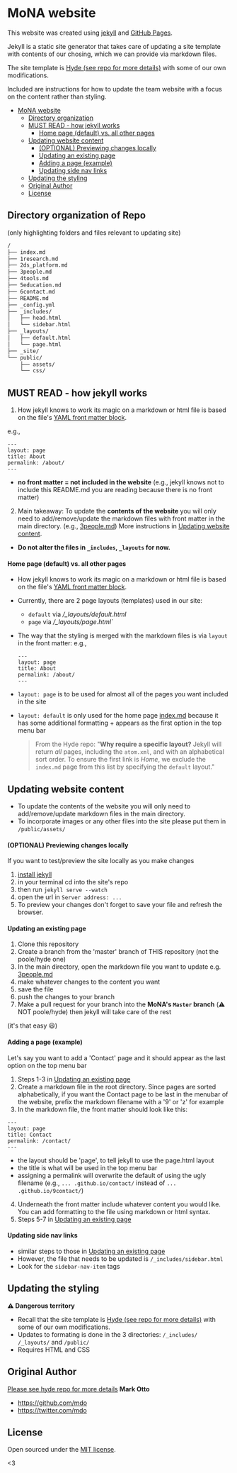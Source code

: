 # MoNA website

This website was created using [jekyll](https://jekyllrb.com/) and [GitHub Pages](https://docs.github.com/en/pages/setting-up-a-github-pages-site-with-jekyll/about-github-pages-and-jekyll). 

Jekyll is a static site generator that takes care of updating a site template with contents of our chosing, which we can provide via markdown files. 

The site template is [Hyde (see repo for more details)](https://github.com/poole/hyde) with some of our own modifications.

Included are instructions for how to update the team website with a focus on the content rather than styling. 

- [MoNA website](#mona-website)
  - [Directory organization](#directory-organization)
  - [MUST READ - how jekyll works](#must-read---how-jekyll-works)
    - [Home page (default) vs. all other pages](#home-page-default-vs-all-other-pages)
  - [Updating website content](#updating-website-content)
    - [(OPTIONAL) Previewing changes locally](#optional-previewing-changes-locally)
    - [Updating an existing page](#updating-an-existing-page)
    - [Adding a page (example)](#adding-a-page-example)
    - [Updating side nav links](#updating-side-nav-links)
  - [Updating the styling ](#updating-the-styling)
  - [Original Author](#original-author)
  - [License](#license)


## Directory organization of Repo

(only highlighting folders and files relevant to updating site)

```bash
/
├── index.md
├── 1research.md
├── 2ds_platform.md
├── 3people.md
├── 4tools.md
├── 5education.md
├── 6contact.md
├── README.md
├── _config.yml
├── _includes/
│   ├── head.html
│   └── sidebar.html
├── _layouts/
│   ├── default.html
│   └── page.html
├── _site/
└── public/
    ├── assets/
    └── css/

```


## MUST READ - how jekyll works

1.  How jekyll knows to work its magic on a markdown or html file is based on the file's [YAML front matter block](https://jekyllrb.com/docs/front-matter/). 
  
  e.g., 
  ```
  ---
  layout: page
  title: About
  permalink: /about/
  ---
  ```
- **no front matter = not included in the website** (e.g., jekyll knows not to include this README.md you are reading because there is no front matter)

2.  Main takeaway: To update the **contents of the website** you will only need to add/remove/update the markdown files with front matter in the main directory. (e.g., [3people.md](3people.md)) More instructions in [Updating website content](#updating-website-content).

- **Do not alter the files in `_includes`, `_layouts` for now.**


#### Home page (default) vs. all other pages

- How jekyll knows to work its magic on a markdown or html file is based on the file's [YAML front matter block](https://jekyllrb.com/docs/front-matter/). 
  
- Currently, there are 2 page layouts (templates) used in our site:
  - `default` via */_layouts/default.html*
  - `page` via */_layouts/page.html`*
  
- The way that the styling is merged with the markdown files is via `layout` in the front matter: 
  e.g.,
  ```
  ---
  layout: page
  title: About
  permalink: /about/
  ---
  ```
- `layout: page` is to be used for almost all of the pages you want included in the site
- `layout: default` is only used for the home page [index.md](index.md) because it has some additional formatting + appears as the first option in the top menu bar
  >From the Hyde repo: "**Why require a specific layout?** Jekyll will return *all* pages, including the `atom.xml`, and with an alphabetical sort order. To ensure the first link is *Home*, we exclude the `index.md` page from this list by specifying the `default` layout."


## Updating website content

- To update the contents of the website you will only need to add/remove/update markdown files in the main directory. 
- To incorporate images or any other files into the site please put them in `/public/assets/`
  
#### (OPTIONAL) Previewing changes locally
If you want to test/preview the site locally as you make changes 

1. [install jekyll](https://jekyllrb.com/docs/installation/)
2. in your terminal cd into the site's repo 
3. then run `jekyll serve --watch`
4. open the url in `Server address: ...`
5. To preview your changes don't forget to save your file and refresh the browser.

#### Updating an existing page

1. Clone this repository
2. Create a branch from the 'master' branch of THIS repository (not the poole/hyde one)
3. In the main directory, open the markdown file you want to update e.g. [3people.md](3people.md)
4. make whatever changes to the content you want 
5. save the file 
6. push the changes to your branch
7. Make a pull request for your branch into the **MoNA's `Master` branch** (:warning: NOT poole/hyde) then jekyll will take care of the rest
  
(it's that easy :smiley:)


#### Adding a page (example)
Let's say you want to add a 'Contact' page and it should appear as the last option on the top menu bar

1. Steps 1-3 in [Updating an existing page](#updating-an-existing-page)
2. Create a markdown file in the root directory. Since pages are sorted alphabetically, if you want the Contact page to be last in the menubar of the website, prefix the markdown filename with a '9' or 'z' for example
3.  In the markdown file, the front matter should look like this:
  
  ```
  ---
  layout: page
  title: Contact
  permalink: /contact/
  ---
  ```
  - the layout should be 'page', to tell jekyll to use the page.html layout
  - the title is what will be used in the top menu bar
  - assigning a permalink will overwrite the default of using the ugly filename (e.g., `... .github.io/contact/` instead of `... .github.io/9contact/`)

4. Underneath the front matter include whatever content you would like. You can add formatting to the file using markdown or html syntax.
5. Steps 5-7 in [Updating an existing page](#updating-an-existing-page)


#### Updating side nav links
- similar steps to those in [Updating an existing page](#updating-an-existing-page)
- However, the file that needs to be updated is `/_includes/sidebar.html`
- Look for the `sidebar-nav-item` tags


##  Updating the styling 
**:warning: Dangerous territory**

- Recall that the site template is [Hyde (see repo for more details)](https://github.com/poole/hyde) with some of our own modifications.
- Updates to formating is done in the 3 directories: `/_includes/` `/_layouts/` and `/public/`
- Requires HTML and CSS 


## Original Author
[Please see hyde repo for more details](https://github.com/poole/hyde)
**Mark Otto**
- <https://github.com/mdo>
- <https://twitter.com/mdo>

## License
Open sourced under the [MIT license](LICENSE.md).

<3

